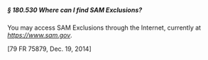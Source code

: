 ##### § 180.530 Where can I find SAM Exclusions? #####

You may access SAM Exclusions through the Internet, currently at *https://www.sam.gov*.

[79 FR 75879, Dec. 19, 2014]